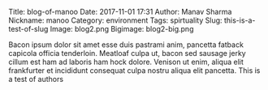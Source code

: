 Title: blog-of-manoo
Date: 2017-11-01 17:31
Author: Manav Sharma
Nickname: manoo
Category: environment
Tags: spirtuality
Slug: this-is-a-test-of-slug
Image: blog2.png
Bigimage: blog2-big.png

Bacon ipsum dolor sit amet esse duis pastrami anim, pancetta fatback capicola officia tenderloin. Meatloaf culpa ut, bacon sed sausage jerky cillum est ham ad laboris ham hock dolore. Venison ut enim, aliqua elit frankfurter et incididunt consequat culpa nostru aliqua elit pancetta. This is a test of authors